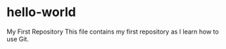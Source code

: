 # hello-world
My First Repository
This file contains my first repository as I learn how to use Git.
